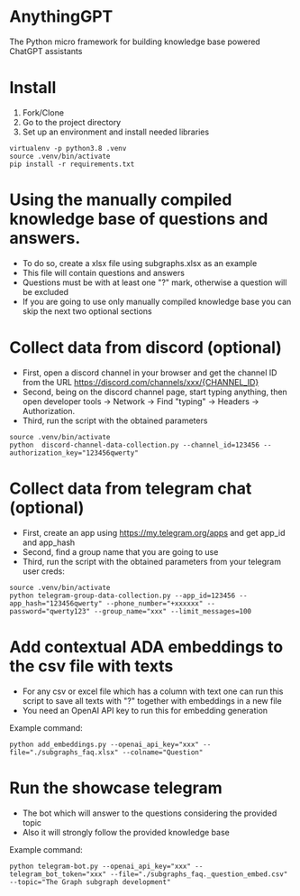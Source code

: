 # AnythingGPT
The Python micro framework for building knowledge base powered ChatGPT assistants

# Install
1. Fork/Clone
2. Go to the project directory   
3. Set up an environment and install needed libraries
```buildoutcfg
virtualenv -p python3.8 .venv
source .venv/bin/activate
pip install -r requirements.txt
```

# Using the manually compiled knowledge base of questions and answers.
- To do so, create a xlsx file using subgraphs.xlsx as an example
- This file will contain questions and answers
- Questions must be with at least one "?" mark, otherwise a question will be excluded
- If you are going to use only manually compiled knowledge base you can skip the next two optional sections

# Collect data from discord (optional)
- First, open a discord channel in your browser and get the channel ID from the URL https://discord.com/channels/xxx/{CHANNEL_ID}
- Second, being on the discord channel page, start typing anything, then open developer tools -> Network -> Find "typing" -> Headers -> Authorization.
- Third, run the script with the obtained parameters
```buildoutcfg
source .venv/bin/activate
python  discord-channel-data-collection.py --channel_id=123456 --authorization_key="123456qwerty"
```

# Collect data from telegram chat (optional)
- First, create an app using https://my.telegram.org/apps and get app_id and app_hash
- Second, find a group name that you are going to use
- Third, run the script with the obtained parameters from your telegram user creds:
```buildoutcfg
source .venv/bin/activate
python telegram-group-data-collection.py --app_id=123456 --app_hash="123456qwerty" --phone_number="+xxxxxx" --password="qwerty123" --group_name="xxx" --limit_messages=100
```

# Add contextual ADA embeddings to the csv file with texts 
- For any csv or excel file which has a column with text one can run this script to save all texts with "?" together with embeddings in a new file
- You need an OpenAI API key to run this for embedding generation

Example command:
```buildoutcfg
python add_embeddings.py --openai_api_key="xxx" --file="./subgraphs_faq.xlsx" --colname="Question"
```

# Run the showcase telegram 
- The bot which will answer to the questions considering the provided topic
- Also it will strongly follow the provided knowledge base 
  
Example command:
```buildoutcfg
python telegram-bot.py --openai_api_key="xxx" --telegram_bot_token="xxx" --file="./subgraphs_faq._question_embed.csv" --topic="The Graph subgraph development"
```



